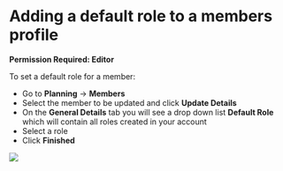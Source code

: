 # Adding a default role to a members profile

**Permission Required: Editor**  
  
To set a default role for a member: 

* Go to **Planning** -&gt; **Members**
* Select the member to be updated and click **Update Details**
* On the **General Details** tab you will see a drop down list **Default Role** which will contain all roles created in your account
* Select a role
* Click **Finished**

![](../../.gitbook/assets/setting-a-default-role.gif)

